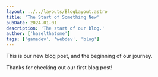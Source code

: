 ```yaml
---
layout: ../../layouts/BlogLayout.astro
title: 'The Start of Something New'
pubDate: 2024-01-01
description: 'The start of our blog.'
author: ['hazelthatsme']
tags: ['gamedev', 'webdev', 'blog']
---
```

This is our new blog post, and the beginning of our journey.

Thanks for checking out our first blog post!
